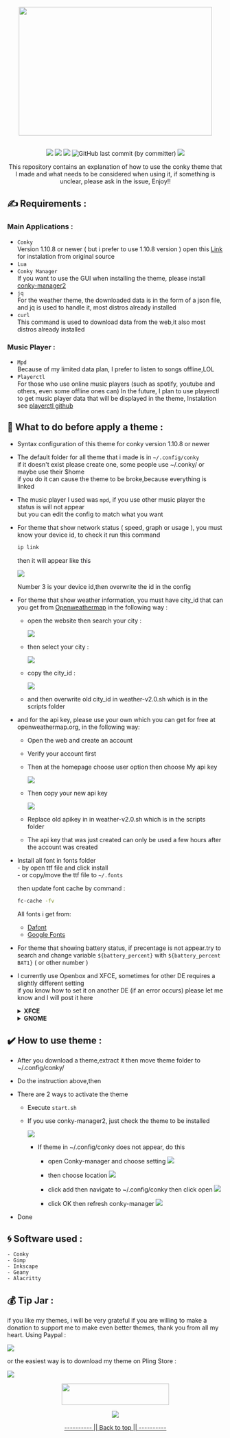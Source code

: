 <a name="readme-top"></a>
<div align="center" id="Closebox73">
    <img src="https://github.com/closebox73/applying-theme/blob/main/Asset/Head.svg" width="450", height="300">
</div>

</br>

<p align="center">
  <img src="https://img.shields.io/github/stars/closebox73/applying-theme?style=for-the-badge&color=7DCFFF">
  <img src="https://img.shields.io/github/issues/closebox73/applying-theme?&style=for-the-badge&color=E0AF68">
  <img src="https://img.shields.io/github/forks/closebox73/applying-theme?&style=for-the-badge&color=F7768E">
  <img alt="GitHub last commit (by committer)" src="https://img.shields.io/github/last-commit/closebox73/applying-theme?style=for-the-badge&color=AD8EE6">
  <img src="https://img.shields.io/github/license/closebox73/applying-theme?style=for-the-badge&color=9ECE6A">
</p>

<p align="center">
This repository contains an explanation of how to use the conky theme that I made and what needs to be considered when using it, if something is unclear, please ask in the issue, Enjoy!!
</p>

## :writing_hand: Requirements :
### Main Applications :
- `Conky`<br />
  Version 1.10.8 or newer ( but i prefer to use 1.10.8 version ) open this  [Link](https://github.com/brndnmtthws/conky) for instalation from original source <br />
- `Lua`
- `Conky Manager`<br />
  If you want to use the GUI when installing the theme, please install [conky-manager2](https://github.com/zcot/conky-manager2)  
- `jq`<br />
  For the weather theme, the downloaded data is in the form of a json file, and jq is used to handle it, most distros already installed<br />
- `curl`<br />
  This command is used to download data from the web,it also most distros already installed<br />
  
### Music Player :
- `Mpd`<br />
  Because of my limited data plan, I prefer to listen to songs offline,LOL  
- `Playerctl`<br />
  For those who use online music players (such as spotify, youtube and others, even some offline ones can) In the future, I plan to use playerctl to get music player data that will be displayed in the theme, Instalation see [playerctl github](https://github.com/altdesktop/playerctl)

## :stop_sign: What to do before apply a theme :
- Syntax configuration of this theme for conky version 1.10.8 or newer
- The default folder for all theme that i made is in `~/.config/conky`<br />
  if it doesn't exist please create one, some people use ~/.conky/ or maybe use their $home<br />
  if you do it can cause the theme to be broke,because everything is linked
- The music player I used was `mpd`, if you use other music player the status is will not appear<br />
  but you can edit the config to match what you want
- For theme that show network status ( speed, graph or usage ), you must know your device id,
  to check it run this command
  
  ```bash
  ip link
  ```
  then it will appear like this
  
	![](/Asset/Wlan.png)
  
  Number 3 is your device id,then overwrite the id in the config
- For theme that show weather information, you must have city_id that can you get from [Openweathermap](https://openweathermap.org) in the following way :
  - open the website then search your city :
  
	![](/Asset/owm1.png)
  
  - then select your city :
  
	![](/Asset/owm2.png)
  
  - copy the city_id :
  
	![](/Asset/owm3.png)
  - and then overwrite old city_id in weather-v2.0.sh which is in the scripts folder
- and for the api key, please use your own which you can get for free at openweathermap.org, in the following way:
  - Open the web and create an account
  - Verify your account first
  - Then at the homepage choose user option then choose My api key
  
	![](/Asset/api1.png)
  
  - Then copy your new api key 
  
	![](/Asset/api2.png)
  - Replace old apikey in in weather-v2.0.sh which is in the scripts folder
  - The api key that was just created can only be used a few hours after the account was created
  
- Install all font in fonts folder<br />
		- by open ttf file and click install<br />
		- or copy/move the ttf file to `~/.fonts`

	then update font cache by command :
  
  ```bash
  fc-cache -fv
  ```
  
  All fonts i get from:
	 - [Dafont](https://www.dafont.com)
	 - [Google Fonts](https://fonts.google.com)
	 
- For theme that showing battery status, if precentage is not appear.try to search and change variable `${battery_percent}` with `${battery_percent BAT1}` ( or other number )
	 
- I currently use Openbox and XFCE, sometimes for other DE requires a slightly different setting<br />
  if you know how to set it on another DE (if an error occurs) please let me know and I will post it here<br />
	<details>
 	<summary><b>XFCE</b></summary>
	Even fellow XFCE users have different configurations, here's how to solve the error summarized by Yittri
	### Fixing transparency

  	1. First make sure compositing is enabled in xfwm. To do this open `Settings Manager > Window Manager Tweaks > Compositor >   Enable Display Compositing` should be checked.
  	2. In config file for the theme (for example for the Antares theme the config is in the root folder for that theme and called Antares.conf) change `own_window_argb_visual = false` to `own_window_argb_visual = true`

	### Making icons render

  	1. Move all the fonts in fonts file located in the theme folder to `~/.local/share/fonts`. If this folder does not exist, create it.
  	2. In a terminal run `fc-cache`

	### Making graphics appear

	I'm assuming the graphics don't work properly because the themes expect for conky to be compiled with cairo which is not available in the repositories by default.
	1.  In the aur download the PKGBUILD file for a package called conky-cairo. You can do this by running `yay -G conky-cairo` if you have yay installed. The file should be downloaded in a folder called conky-cairo.
	2. In the PKGBUILD file edit line 25 from `pkgver=1.11.3` to `pkgver=1.12.2` or whatever the latest version of conky is.
	3. If you're not using nvidia drivers change line 93 from `-D BUILD_NVIDIA=ON \` to `-D BUILD_NVIDIA=OFF \`.
	4. In the same folder as the PKGBUILD file run `makepkg -si`. 

	### Making conky start at login

	1. In `Setting Manager > Session and Startup > Application Autostart` click on the + button. 
	2. You can type anything in the name and description boxes but in the command box navigate to the `startup.sh` file for the theme.

	Not all points have to be done, just according to the error
	</details>
	
	<details>
 	<summary><b>GNOME</b></summary>
	as far as I know, the error in Gnome is only about transparency, and this can be solved by changing<br />
	`own_window_argb_visual = false` to `own_window_argb_visual = true`
	</details>
	
## :heavy_check_mark: How to use theme :
- After you download a theme,extract it then move theme folder to ~/.config/conky/
- Do the instruction above,then 
- There are 2 ways to activate the theme
  - Execute `start.sh`
  - If you use conky-manager2, just check the theme to be installed
  
	![](/Asset/CM2.png)
	- If theme in ~/.config/conky does not appear, do this
		- open Conky-manager and choose setting
		![](/Asset/cm01.png)
		
		- then choose location
		![](/Asset/cm02.png)
		
		- click add then navigate to ~/.config/conky then click open
		![](/Asset/cm03.png)
		
		- click OK then refresh conky-manager
		![](/Asset/cm04.png)
		
- Done

## :cyclone: Software used :
	- Conky
	- Gimp
	- Inkscape
	- Geany
	- Alacritty

## :moneybag: Tip Jar :
if you like my themes, i will be very grateful if you are willing to make a donation to support me to make even better themes, thank you from all my heart. Using Paypal :

[![](https://img.shields.io/badge/PayPal-00457C?style=for-the-badge\&logo=paypal\&logoColor=white)](https://paypal.me/closebox73) 

or the easiest way is to download my theme on Pling Store :

[![](https://img.shields.io/badge/Pling_Store-FA5E0C?style=for-the-badge)](https://www.pling.com/u/closebox73x)

<div align="center" id="Logo">
    <img src="https://github.com/closebox73/applying-theme/blob/main/Asset/Logo.svg" width="250", height="50">
</div>

<p align="center">
	<img src="https://api.visitorbadge.io/api/VisitorHit?user=closebox73&repo=applying-theme&countColor=%231E90FF"
</p>
<p align="center"><a href="#readme-top">---------- || Back to top || ----------</a></p>

